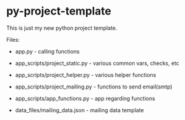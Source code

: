 # py-project-template
This is just my new python project template.

Files:
* app.py - calling functions
* app_scripts/project_static.py - various common vars, checks, etc
* app_scripts/project_helper.py - various helper functions
* app_scripts/project_mailing.py - functions to send email(smtp)
* app_scripts/app_functions.py - app regarding functions

* data_files/mailing_data.json - mailing data template
